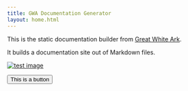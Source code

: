 ```yaml
---
title: GWA Documentation Generator
layout: home.html
---
```


This is the static documentation builder from [Great White Ark](http://www.greatwhiteark.com).

It builds a documentation site out of Markdown files.

[![test image](http://placehold.it/350x150)](http://www.example.com)

<p><button>This is a button</button></p>
